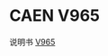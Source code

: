<!-- V965.md --- 
;; 
;; Description: 
;; Author: Hongyi Wu(吴鸿毅)
;; Email: wuhongyi@qq.com 
;; Created: 四 6月  1 09:50:10 2017 (+0800)
;; Last-Updated: 五 6月  2 18:17:34 2017 (+0800)
;;           By: Hongyi Wu(吴鸿毅)
;;     Update #: 2
;; URL: http://wuhongyi.cn -->

# CAEN V965

说明书 [V965](http://wuhongyi.cn/DAQNote/pdf/ElectronicsModules/CAEN/v965_rev8.pdf)


<!-- V965.md ends here -->
